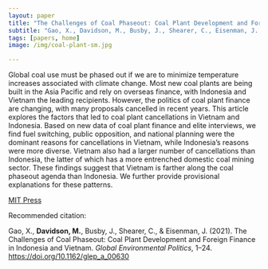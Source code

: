 ```yaml
---
layout: paper
title: "The Challenges of Coal Phaseout: Coal Plant Development and Foreign Finance in Indonesia and Vietnam"
subtitle: "Gao, X., Davidson, M., Busby, J., Shearer, C., Eisenman, J. <i>Global Environmental Politics</i>."
tags: [papers, home]
image: /img/coal-plant-sm.jpg

---
```


Global coal use must be phased out if we are to minimize temperature increases associated with climate change. Most new coal plants are being built in the Asia Pacific and rely on overseas finance, with Indonesia and Vietnam the leading recipients. However, the politics of coal plant finance are changing, with many proposals cancelled in recent years. This article explores the factors that led to coal plant cancellations in Vietnam and Indonesia. Based on new data of coal plant finance and elite interviews, we find fuel switching, public opposition, and national planning were the dominant reasons for cancellations in Vietnam, while Indonesia’s reasons were more diverse. Vietnam also had a larger number of cancellations than Indonesia, the latter of which has a more entrenched domestic coal mining sector. These findings suggest that Vietnam is farther along the coal phaseout agenda than Indonesia. We further provide provisional explanations for these patterns.

[MIT Press](https://direct.mit.edu/glep/article-abstract/doi/10.1162/glep_a_00630/107820/The-Challenges-of-Coal-Phaseout-Coal-Plant)


Recommended citation:

Gao, X., **Davidson, M.**, Busby, J., Shearer, C., & Eisenman, J. (2021). The Challenges of Coal Phaseout: Coal Plant Development and Foreign Finance in Indonesia and Vietnam. _Global Environmental Politics_, 1–24. https://doi.org/10.1162/glep_a_00630



